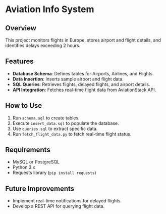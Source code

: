 # Aviation Info System

## Overview
This project monitors flights in Europe, stores airport and flight details, and identifies delays exceeding 2 hours.

## Features
- **Database Schema**: Defines tables for Airports, Airlines, and Flights.
- **Data Insertion**: Inserts sample airport and flight data.
- **SQL Queries**: Retrieves flights, delayed flights, and airport details.
- **API Integration**: Fetches real-time flight data from AviationStack API.

## How to Use
1. Run `schema.sql` to create tables.
2. Execute `insert_data.sql` to populate the database.
3. Use `queries.sql` to extract specific data.
4. Run `fetch_flight_data.py` to fetch real-time flight status.

## Requirements
- MySQL or PostgreSQL
- Python 3.x
- Requests library (`pip install requests`)

## Future Improvements
- Implement real-time notifications for delayed flights.
- Develop a REST API for querying flight data.
